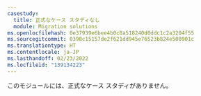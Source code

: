 ```yaml
---
casestudy:
  title: 正式なケース スタディなし
  module: Migration solutions
ms.openlocfilehash: 0e37939e6bee4b0c8a518240d0ddc1c2a3204f55
ms.sourcegitcommit: 0398c15157de2f621dd945e76523b824e500901c
ms.translationtype: HT
ms.contentlocale: ja-JP
ms.lasthandoff: 02/23/2022
ms.locfileid: "139134223"
---
```

このモジュールには、正式なケース スタディがありません。 
